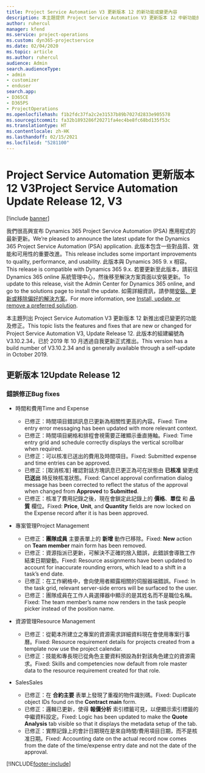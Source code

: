 ```yaml
---
title: Project Service Automation V3 更新版本 12 的新功能或變更內容
description: 本主題提供 Project Service Automation V3 更新版本 12 中新功能的相關資訊。
author: ruhercul
manager: kfend
ms.service: project-operations
ms.custom: dyn365-projectservice
ms.date: 02/04/2020
ms.topic: article
ms.author: ruhercul
audience: Admin
search.audienceType:
- admin
- customizer
- enduser
search.app:
- D365CE
- D365PS
- ProjectOperations
ms.openlocfilehash: f1b2fdc37fa2c2e31537b89b7027d2833e905578
ms.sourcegitcommit: fa32b1893286f20271fa4ec4be8fc68bd135f53c
ms.translationtype: HT
ms.contentlocale: zh-HK
ms.lasthandoff: 02/15/2021
ms.locfileid: "5281100"
---
```

# <a name="project-service-automation-update-release-12-v3"></a><span data-ttu-id="1c680-103">Project Service Automation 更新版本 12 V3</span><span class="sxs-lookup"><span data-stu-id="1c680-103">Project Service Automation Update Release 12, V3</span></span>

[!include [banner](../includes/psa-now-project-operations.md)]

<span data-ttu-id="1c680-104">我們很高興宣布 Dynamics 365 Project Service Automation (PSA) 應用程式的最新更新。</span><span class="sxs-lookup"><span data-stu-id="1c680-104">We’re pleased to announce the latest update for the Dynamics 365 Project Service Automation (PSA) application.</span></span> <span data-ttu-id="1c680-105">此版本包含一些對品質、效能和可用性的重要改進。</span><span class="sxs-lookup"><span data-stu-id="1c680-105">This release includes some important improvements to quality, performance, and usability.</span></span> <span data-ttu-id="1c680-106">此版本與 Dynamics 365 9. x 相容。</span><span class="sxs-lookup"><span data-stu-id="1c680-106">This release is compatible with Dynamics 365 9.x.</span></span> <span data-ttu-id="1c680-107">若要更新至此版本，請前往 Dynamics 365 online 系統管理中心，然後移至解決方案頁面以安裝更新。</span><span class="sxs-lookup"><span data-stu-id="1c680-107">To update to this release, visit the Admin Center for Dynamics 365 online, and go to the solutions page to install the update.</span></span> <span data-ttu-id="1c680-108">如需詳細資訊，請參閱[安裝、更新或移除偏好的解決方案](https://docs.microsoft.com/power-platform/admin/install-remove-preferred-solution)。</span><span class="sxs-lookup"><span data-stu-id="1c680-108">For more information, see [Install, update, or remove a preferred solution](https://docs.microsoft.com/power-platform/admin/install-remove-preferred-solution).</span></span>

<span data-ttu-id="1c680-109">本主題列出 Project Service Automation V3 更新版本 12 新推出或已變更的功能及修正。</span><span class="sxs-lookup"><span data-stu-id="1c680-109">This topic lists the features and fixes that are new or changed for Project Service Automation V3, Update Release 12.</span></span> <span data-ttu-id="1c680-110">此版本的組建編號為 V3.10.2.34，已於 2019 年 10 月透過自我更新正式推出。</span><span class="sxs-lookup"><span data-stu-id="1c680-110">This version has a build number of V3.10.2.34 and is generally available through a self-update in October 2019.</span></span>

## <a name="update-release-12"></a><span data-ttu-id="1c680-111">更新版本 12</span><span class="sxs-lookup"><span data-stu-id="1c680-111">Update Release 12</span></span>

### <a name="bug-fixes"></a><span data-ttu-id="1c680-112">錯誤修正</span><span class="sxs-lookup"><span data-stu-id="1c680-112">Bug fixes</span></span>

- <span data-ttu-id="1c680-113">時間和費用</span><span class="sxs-lookup"><span data-stu-id="1c680-113">Time and Expense</span></span>

    - <span data-ttu-id="1c680-114">已修正：時間項目錯誤訊息已更新為相關性更高的內容。</span><span class="sxs-lookup"><span data-stu-id="1c680-114">Fixed: Time entry error messaging has been updated with more relevant context.</span></span>
    - <span data-ttu-id="1c680-115">已修正：時間項目網格和排程會視需要正確顯示垂直捲軸。</span><span class="sxs-lookup"><span data-stu-id="1c680-115">Fixed: Time entry grid and schedule correctly displays the vertical scrollbar when required.</span></span>
    - <span data-ttu-id="1c680-116">已修正：可以核准已送出的費用及時間項目。</span><span class="sxs-lookup"><span data-stu-id="1c680-116">Fixed: Submitted expense and time entries can be approved.</span></span>
    - <span data-ttu-id="1c680-117">已修正：[取消核准] 確認對話方塊訊息已更正為可在狀態由 **已核准** 變更成 **已送出** 時反映核准狀態。</span><span class="sxs-lookup"><span data-stu-id="1c680-117">Fixed: Cancel approval confirmation dialog message has been corrected to reflect the status of the approval when changed from **Approved** to **Submitted**.</span></span>
    - <span data-ttu-id="1c680-118">已修正：核准了費用記錄之後，現在會鎖定此記錄上的 **價格**、**單位** 和 **品質** 欄位。</span><span class="sxs-lookup"><span data-stu-id="1c680-118">Fixed: **Price**, **Unit**, and **Quantity** fields are now locked on the Expense record after it is has been approved.</span></span>

- <span data-ttu-id="1c680-119">專案管理</span><span class="sxs-lookup"><span data-stu-id="1c680-119">Project Management</span></span>

    - <span data-ttu-id="1c680-120">已修正：**團隊成員** 主要表單上的 **新增** 動作已移除。</span><span class="sxs-lookup"><span data-stu-id="1c680-120">Fixed: **New** action on **Team member** main form has been removed.</span></span>
    - <span data-ttu-id="1c680-121">已修正：資源指派已更新，可解決不正確的捨入錯誤，此錯誤會導致工作結束日期變動。</span><span class="sxs-lookup"><span data-stu-id="1c680-121">Fixed: Resource assignments have been updated to account for inaccurate rounding errors, which lead to a shift in a task’s end date.</span></span>
    - <span data-ttu-id="1c680-122">已修正：在工作網格中，會向使用者顯露相關的伺服器端錯誤。</span><span class="sxs-lookup"><span data-stu-id="1c680-122">Fixed: In the task grid, relevant server-side errors will be surfaced to the user.</span></span>
    - <span data-ttu-id="1c680-123">已修正：團隊成員在工作人員選擇器中顯示的是其姓名而不是職位名稱。</span><span class="sxs-lookup"><span data-stu-id="1c680-123">Fixed: The team member’s name now renders in the task people picker instead of the position name.</span></span>

- <span data-ttu-id="1c680-124">資源管理</span><span class="sxs-lookup"><span data-stu-id="1c680-124">Resource Management</span></span>

    - <span data-ttu-id="1c680-125">已修正：從範本所建立之專案的資源需求詳細資料現在會使用專案行事曆。</span><span class="sxs-lookup"><span data-stu-id="1c680-125">Fixed: Resource requirement details for projects created from a template now use the project calendar.</span></span>
    - <span data-ttu-id="1c680-126">已修正：技能和專長現已從角色主要資料預設為針對該角色建立的資源需求。</span><span class="sxs-lookup"><span data-stu-id="1c680-126">Fixed: Skills and competencies now default from role master data to the resource requirement created for that role.</span></span>

- <span data-ttu-id="1c680-127">Sales</span><span class="sxs-lookup"><span data-stu-id="1c680-127">Sales</span></span>

    - <span data-ttu-id="1c680-128">已修正：在 **合約主要** 表單上發現了重複的物件識別碼。</span><span class="sxs-lookup"><span data-stu-id="1c680-128">Fixed: Duplicate object IDs found on the **Contract main** form.</span></span>
    - <span data-ttu-id="1c680-129">已修正：邏輯已更新，使得 **報價分析** 索引標籤可見，以便顯示索引標籤的中繼資料設定。</span><span class="sxs-lookup"><span data-stu-id="1c680-129">Fixed: Logic has been updated to make the **Quote Analysis** tab visible so that it displays the metadata setup of the tab.</span></span>
    - <span data-ttu-id="1c680-130">已修正：實際記錄上的會計日期現在是來自時間/費用項目日期，而不是核准日期。</span><span class="sxs-lookup"><span data-stu-id="1c680-130">Fixed: Accounting date on the actual record now comes from the date of the time/expense entry date and not the date of the approval.</span></span>


[!INCLUDE[footer-include](../includes/footer-banner.md)]